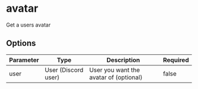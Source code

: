 # avatar

Get a users avatar

## Options

|Parameter|Type|Description|Required|
|-|-|-|-|
|user|User (Discord user)|User you want the avatar of (optional)|false|
